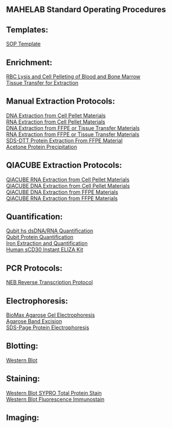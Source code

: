 ## MAHELAB Standard Operating Procedures

## Templates:

[SOP Template](sop_template.md)<br>

## Enrichment:
[RBC Lysis and Cell Pelleting of Blood and Bone Marrow](rbc_lysis_and_cell_pelleting_blood_and_marrow.md)<br>
[Tissue Transfer for Extraction](tissue_transfer_extraction.md)<br>

## Manual Extraction Protocols:

[DNA Extraction from Cell Pellet Materials](dna_extraction_cell_pellet.md)<br>
[RNA Extraction from Cell Pellet Materials](manual_rna_extraction_cell_pellet.md)<br>
[DNA Extraction from FFPE or Tissue Transfer Materials](dna_extraction_ffpe_tissue_transfer.md)<br>
[RNA Extraction from FFPE or Tissue Transfer Materials](rna_extraction_ffpe_tissue_transfer.md)<br>
[SDS-DTT Protein Extraction From FFPE Material](sds_dtt_protein_extraction_from_ffpe_material.md)<br>
[Acetone Protein Precipitation](acetone_protein_precipitation.md)<br>

## QIACUBE Extraction Protocols:

[QIACUBE RNA Extraction from Cell Pellet Materials](qiacube_rna_extraction_cell_pellet.md)<br>
[QIACUBE DNA Extraction from Cell Pellet Materials](qiacube_dna_extraction_cell_pellet.md)<br>
[QIACUBE DNA Extraction from FFPE Materials](qiacube_dna_extraction_ffpe_tissue_transfer.md)<br>
[QIACUBE RNA Extraction from FFPE Materials](qiacube_rna_extraction_ffpe_tissue.md)<br>

## Quantification:

[Qubit hs dsDNA/RNA Quantification](qubit_hs_rna_dna_quantification.md)<br>
[Qubit Protein Quantification](qubit_protein_quantification.md)<br>
[Iron Extraction and Quantification](iron_extraction_quantification.md)<br>
[Human sCD30 Instant ELIZA Kit](Human_sCD30_Instant_ELISA_Kit.md)<br>

## PCR Protocols:

[NEB Reverse Transcription Protocol](neb_rt.md)<br>

## Electrophoresis:

[BioMax Agarose Gel Electrophoresis](biomax_agarose_gel_electrophoresis.md)<br>
[Agarose Band Excision](agarose_gel_band_excision.md)<br>
[SDS-Page Protein Electrophoresis](sds_page_protein_electrophoresis.md)<br>

## Blotting:

[Western Blot](western_blot.md)<br>

## Staining:

[Western Blot SYPRO Total Protein Stain](western_blot_SYPRO_total_protein_stain.md)<br>
[Western Blot Fluorescence Immunostain](western_blot_fluorescence_immunostain.md)<br>

## Imaging:
